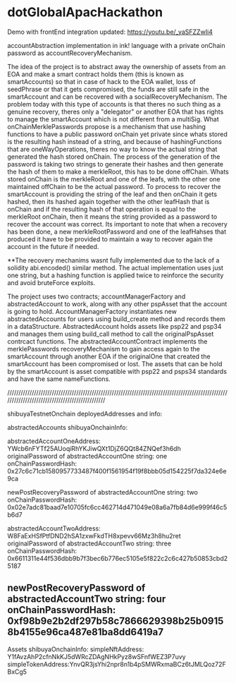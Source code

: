 # dotGlobalApacHackathon

Demo with frontEnd integration updated: https://youtu.be/_yaSFZZwIi4





accountAbstraction implementation in ink! language with a private onChain password as accountRecoveryMechanism.

The idea of the project is to abstract away the ownership of assets from an EOA and make a smart contract holds them (this is known as smartAccounts) so that in case of hack to the EOA wallet, loss of seedPhrase or that it gets compromised, the funds are still safe in the smartAccount and can be recovered with a socialRecoveryMechanism. 
The problem today with this type of accounts is that theres no such thing as a genuine recovery, theres only a "delegator" or another EOA that has rights to manage the smartAccount which is not different from a multiSig. What onChainMerklePasswords propose is a mechanism that use hashing functions to have a public password onChain yet private since whats stored is the resulting hash instead of a string, and because of hashingFunctions that are oneWayOperations, theres no way to know the actual string that generated the hash stored onChain.
The process of the generation of the password is taking two strings to generate their hashes and then generate the hash of them to make a merkleRoot, this has to be done offChain. Whats stored onChain is the merkleRoot and one of the leafs, with the other one maintained offChain to be the actual password. To process to recover the smartAccount is providing the string of the leaf and then onChain it gets hashed, then its hashed again together with the other leafHash that is onChain and if the resulting hash of that operation is equal to the merkleRoot onChain, then it means the string provided as a password to recover the account was correct. Its important to note that when a recovery has been done, a new merkleRootPassword and one of the leafHahses that produced it have to be provided to maintain a way to recover again the account in the future if needed.

**The recovery mechanims wasnt fully implemented due to the lack of a solidity abi.encoded() similar method. The actual implementation uses just one string, but a hashing function is applied twice to reinforce the security and avoid bruteForce exploits.


The project uses two contracts; accountManagerFactory and abstractedAccount to work, along with any other pspAsset that the account is going to hold.
AccountManagerFactory instantiates new abstractedAccounts for users using build_create method and records them in a dataStructure. AbstractedAccount holds assets like psp22 and psp34 and manages them using build_call method to call the originalPspAsset contrcact functions. The abstractedAccountContract implements the merklePasswords recoveryMechanism to gain access again to the smartAccount through another EOA if the originalOne that created the smartAccount has been compromised or lost.
The assets that can be hold by the smartAccount is asset compatible with psp22 and psps34 standards and have the same nameFunctions.

///////////////////////////////////////////////////////////////////////////////////////////////////////////////////////////////////////////////

shibuyaTestnetOnchain deployedAddresses and info:

abstractedAccounts shibuyaOnchainInfo:

abstractedAccountOneAddress: YWcb6nFYTf25AUoqiRhYKJiwQXt1DjZ6QQt84ZNQef3h6dh
 originalPassword of abstractedAccountOne
  string: one
  onChainPasswordHash: 0x27c6c71cb1580957733487f400f1561954f19f8bbb05d154225f7da324e6e9ca

 newPostRecoveryPassword of abstractedAccountOne
  string: two
  onChainPasswordHash: 0x02e7adc81baad7e10705fc6cc462714d471049e08a6a7fb84d6e999f46c5b6d7


abstractedAccountTwoAddress: W8FaExHSfPtfDND2hSA1zxwFkdTH8xpevv66Mz3h8hu2ret
 originalPassword of abstractedAccountTwo
  string: three
  onChainPasswordHash: 0x6611311e44f536dbb9b7f3bec6b776ec5105e5f822c2c6c427b50853cbd25187

 newPostRecoveryPassword of abstractedAccountTwo
  string: four
  onChainPasswordHash: 0xf98b9e2b2df297b58c7866629398b25b09158b4155e96ca487e81ba8dd6419a7
---------------------------------------------------------------------------------------------------------------------------------------------------------------
Assets shibuyaOnchainInfo: 
 simpleNftAddress: Y1fAvzAhP2cfnNkKJ5dWRcZDAgNHkPyz8wSFnfWEZ3P7uvy
 simpleTokenAddress:YnvQR3jsYhi2npr8n1b4pSMWRxmaBCz6tJMLQoz72FBxCg5
